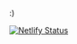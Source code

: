 :)

[![Netlify Status](https://api.netlify.com/api/v1/badges/31551bc7-1ff1-4ec4-bd25-b09e53840a7b/deploy-status)](https://app.netlify.com/sites/andremoreno/deploys)

